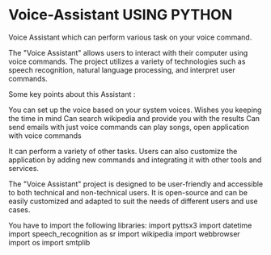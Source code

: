 # Voice-Assistant USING PYTHON

Voice Assistant which can perform various task on your voice command.

The "Voice Assistant" allows users to interact with their computer using voice commands. The project utilizes a variety of technologies such as speech recognition, natural language processing, and interpret user commands.

Some key points about this Assistant :

You can set up the voice based on your system voices.
Wishes you keeping the time in mind
Can search wikipedia and provide you with the results
Can send emails with just voice commands
can play songs, open application with voice commands

It can perform a variety of other tasks. Users can also customize the application by adding new commands and integrating it with other tools and services.

The "Voice Assistant" project is designed to be user-friendly and accessible to both technical and non-technical users. It is open-source and can be easily customized and adapted to suit the needs of different users and use cases.

You have to import the following libraries:
import pyttsx3
import datetime
import speech_recognition as sr
import wikipedia
import webbrowser
import os
import smtplib
